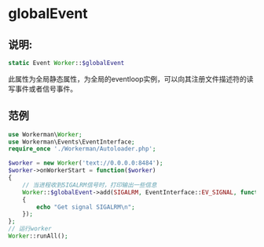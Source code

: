 # globalEvent

## 说明:
```php
static Event Worker::$globalEvent
```

此属性为全局静态属性，为全局的eventloop实例，可以向其注册文件描述符的读写事件或者信号事件。


## 范例

```php
use Workerman\Worker;
use Workerman\Events\EventInterface;
require_once './Workerman/Autoloader.php';

$worker = new Worker('text://0.0.0.0:8484');
$worker->onWorkerStart = function($worker)
{
    // 当进程收到SIGALRM信号时，打印输出一些信息
    Worker::$globalEvent->add(SIGALRM, EventInterface::EV_SIGNAL, function()
    {
        echo "Get signal SIGALRM\n";
    });
};
// 运行worker
Worker::runAll();
```
